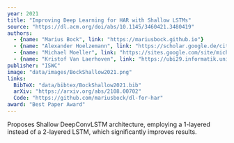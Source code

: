 ```yaml
---
year: 2021
title: "Improving Deep Learning for HAR with Shallow LSTMs"
source: "https://dl.acm.org/doi/abs/10.1145/3460421.3480419"
authors:
  - {name: "Marius Bock", link: "https://mariusbock.github.io"}
  - {name: "Alexander Hoelzemann", link: "https://scholar.google.de/citations?user=cs3xPp4AAAAJ&hl=de"}
  - {name: "Michael Moeller", link: "https://sites.google.com/site/michaelmoellermath"}
  - {name: "Kristof Van Laerhoven", link: "https://ubi29.informatik.uni-siegen.de/usi/team_kvl.html"}
publisher: "ISWC"
image: "data/images/BockShallow2021.png"
links:
  BibTeX: "data/bibtex/BockShallow2021.bib"
  arXiv: "https://arxiv.org/abs/2108.00702"
  Code: "https://github.com/mariusbock/dl-for-har"
award: "Best Paper Award"
---
```

Proposes Shallow DeepConvLSTM architecture, employing a 1-layered instead of a 2-layered LSTM, which significantly improves results.
